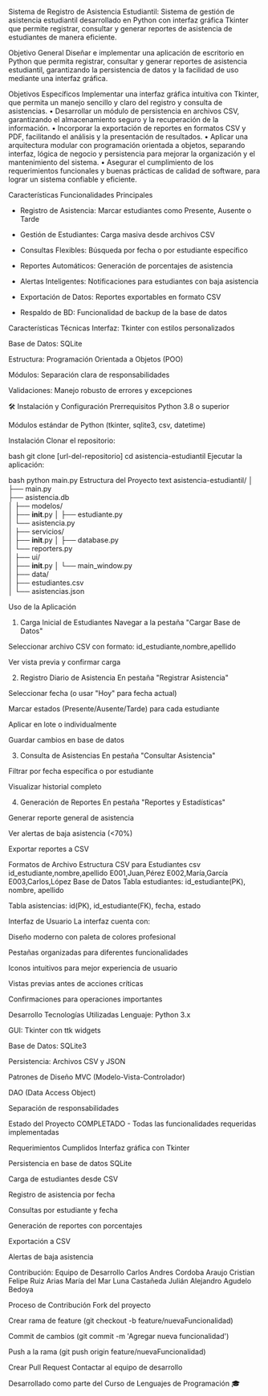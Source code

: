 Sistema de Registro de Asistencia Estudiantil:
Sistema de gestión de asistencia estudiantil desarrollado en Python con interfaz gráfica Tkinter que permite registrar, consultar y generar reportes de asistencia de estudiantes de manera eficiente.

Objetivo General
Diseñar e implementar una aplicación de escritorio en Python que permita registrar, consultar 
y generar reportes de asistencia estudiantil, garantizando la persistencia de datos y la facilidad 
de uso mediante una interfaz gráfica. 

Objetivos Específicos
 Implementar una interfaz gráfica intuitiva con Tkinter, que permita un manejo 
sencillo y claro del registro y consulta de asistencias. 
• Desarrollar un módulo de persistencia en archivos CSV, garantizando el 
almacenamiento seguro y la recuperación de la información. 
• Incorporar la exportación de reportes en formatos CSV y PDF, facilitando el 
análisis y la presentación de resultados. 
• Aplicar una arquitectura modular con programación orientada a objetos, separando 
interfaz, lógica de negocio y persistencia para mejorar la organización y el 
mantenimiento del sistema. 
• Asegurar el cumplimiento de los requerimientos funcionales y buenas prácticas de 
calidad de software, para lograr un sistema confiable y eficiente. 

Características
Funcionalidades Principales
- Registro de Asistencia: Marcar estudiantes como Presente, Ausente o Tarde

- Gestión de Estudiantes: Carga masiva desde archivos CSV

- Consultas Flexibles: Búsqueda por fecha o por estudiante específico

- Reportes Automáticos: Generación de porcentajes de asistencia

- Alertas Inteligentes: Notificaciones para estudiantes con baja asistencia

- Exportación de Datos: Reportes exportables en formato CSV

- Respaldo de BD: Funcionalidad de backup de la base de datos

Características Técnicas
Interfaz: Tkinter con estilos personalizados

Base de Datos: SQLite 

Estructura: Programación Orientada a Objetos (POO)

Módulos: Separación clara de responsabilidades

Validaciones: Manejo robusto de errores y excepciones

🛠️ Instalación y Configuración
Prerrequisitos
Python 3.8 o superior

Módulos estándar de Python (tkinter, sqlite3, csv, datetime)

Instalación
Clonar el repositorio:

bash
git clone [url-del-repositorio]
cd asistencia-estudiantil
Ejecutar la aplicación:

bash
python main.py
Estructura del Proyecto
text
asistencia-estudiantil/
│
├── main.py                 
├── asistencia.db           
│
├── modelos/               
│   ├── __init__.py
│   ├── estudiante.py      
│   └── asistencia.py       
│
├── servicios/              
│   ├── __init__.py
│   ├── database.py         
│   └── reporters.py        
│
├── ui/                    
│   ├── __init__.py
│   └── main_window.py      
│
├── data/                   
│   ├── estudiantes.csv     
│   └── asistencias.json

    
Uso de la Aplicación
1. Carga Inicial de Estudiantes
Navegar a la pestaña "Cargar Base de Datos"

Seleccionar archivo CSV con formato: id_estudiante,nombre,apellido

Ver vista previa y confirmar carga

2. Registro Diario de Asistencia
En pestaña "Registrar Asistencia"

Seleccionar fecha (o usar "Hoy" para fecha actual)

Marcar estados (Presente/Ausente/Tarde) para cada estudiante

Aplicar en lote o individualmente

Guardar cambios en base de datos

3. Consulta de Asistencias
En pestaña "Consultar Asistencia"

Filtrar por fecha específica o por estudiante

Visualizar historial completo

4. Generación de Reportes
En pestaña "Reportes y Estadísticas"

Generar reporte general de asistencia

Ver alertas de baja asistencia (<70%)

Exportar reportes a CSV

Formatos de Archivo
Estructura CSV para Estudiantes
csv
id_estudiante,nombre,apellido
E001,Juan,Pérez
E002,María,García
E003,Carlos,López
Base de Datos
Tabla estudiantes: id_estudiante(PK), nombre, apellido

Tabla asistencias: id(PK), id_estudiante(FK), fecha, estado

Interfaz de Usuario
La interfaz cuenta con:

Diseño moderno con paleta de colores profesional

Pestañas organizadas para diferentes funcionalidades

Iconos intuitivos para mejor experiencia de usuario

Vistas previas antes de acciones críticas

Confirmaciones para operaciones importantes

Desarrollo
Tecnologías Utilizadas
Lenguaje: Python 3.x

GUI: Tkinter con ttk widgets

Base de Datos: SQLite3

Persistencia: Archivos CSV y JSON

Patrones de Diseño
MVC (Modelo-Vista-Controlador)

DAO (Data Access Object)

Separación de responsabilidades

Estado del Proyecto
COMPLETADO - Todas las funcionalidades requeridas implementadas

Requerimientos Cumplidos
Interfaz gráfica con Tkinter

Persistencia en base de datos SQLite

Carga de estudiantes desde CSV

Registro de asistencia por fecha

Consultas por estudiante y fecha

Generación de reportes con porcentajes

Exportación a CSV

Alertas de baja asistencia

Contribución:
Equipo de Desarrollo
Carlos Andres Cordoba Araujo
Cristian Felipe Ruiz Arias
María del Mar Luna Castañeda
Julián Alejandro Agudelo Bedoya

Proceso de Contribución
Fork del proyecto

Crear rama de feature (git checkout -b feature/nuevaFuncionalidad)

Commit de cambios (git commit -m 'Agregar nueva funcionalidad')

Push a la rama (git push origin feature/nuevaFuncionalidad)

Crear Pull Request
Contactar al equipo de desarrollo

Desarrollado como parte del Curso de Lenguajes de Programación 🎓
